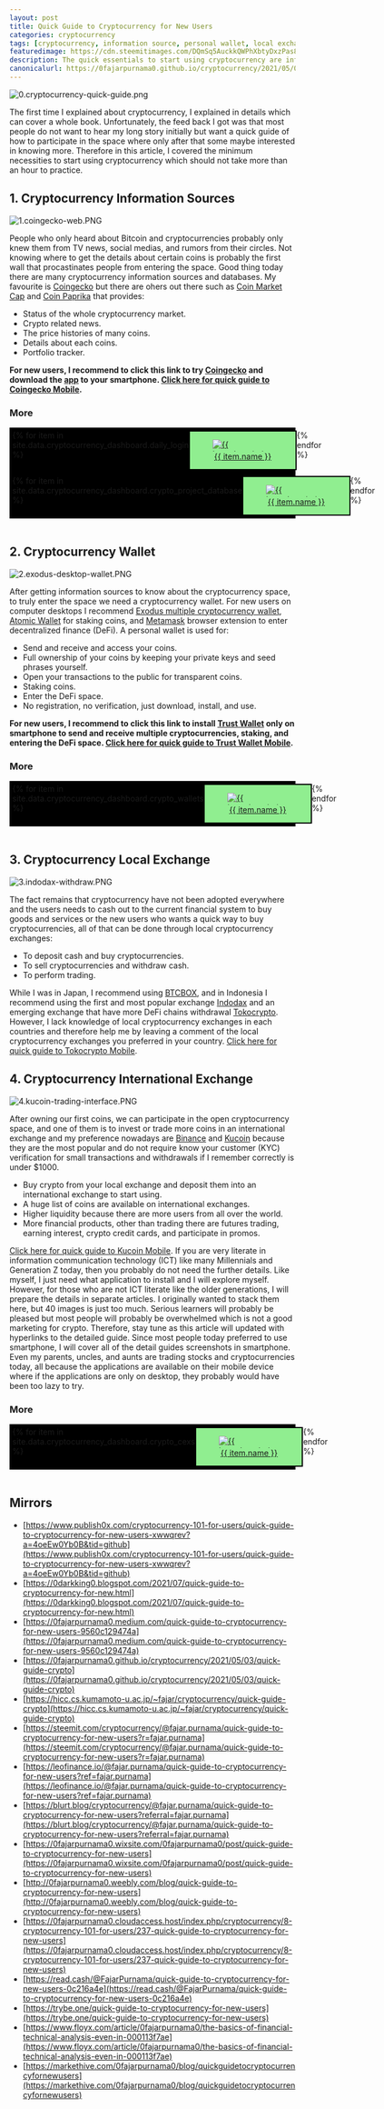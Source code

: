 ```yaml
---
layout: post
title: Quick Guide to Cryptocurrency for New Users
categories: cryptocurrency
tags: [cryptocurrency, information source, personal wallet, local exchange, international exchange]
featuredimage: https://cdn.steemitimages.com/DQmSq5AuckkQWPhXbtyDxzPas83Y5rX8PmZMtJYWJHnfNqf/0.cryptocurrency-quick-guide.png
description: The quick essentials to start using cryptocurrency are information sources, personal wallets, local exchanges, and international exchanges.
canonicalurl: https://0fajarpurnama0.github.io/cryptocurrency/2021/05/03/quick-guide-crypto
---
```

<style>
  .wrapper {
    display: flex;
  }

  .wrapper > * {
    width: 100%;
  }

  .grid-container-6-3 {
    display: grid;
    grid-template-columns: auto auto auto auto auto auto;
    background-color: black;
    padding: 5px;
  }

  @media screen and (max-width: 767px) {
	  .grid-container-6-3 {
		  display: grid;
		  grid-template-columns: auto auto auto;
	  }
  }

  .grid-item-6-3 {
    background-color: lightgreen;
    border: 2px solid black;
  }

  .grid-item-6-3 > figure > figcaption {
    text-align: center;
  }

  .grid-item-6-3 > figure > img {
    max-height:1.5em;
    display: block;
    margin-left: auto;
    margin-right: auto;
  }

  .grid-item-6-3:hover {
    background-color: yellow;
  }
</style>

![0.cryptocurrency-quick-guide.png](https://cdn.steemitimages.com/DQmSq5AuckkQWPhXbtyDxzPas83Y5rX8PmZMtJYWJHnfNqf/0.cryptocurrency-quick-guide.png)

The first time I explained about cryptocurrency, I explained in details which can cover a whole book. Unfortunately, the feed back I got was that most people do not want to hear my long story initially but want a quick guide of how to participate in the space where only after that some maybe interested in knowing more. Therefore in this article, I covered the minimum necessities to start using cryptocurrency which should not take more than an hour to practice.

## 1\. Cryptocurrency Information Sources

![1.coingecko-web.PNG](https://cdn.steemitimages.com/DQmQ6vPkZpRGrHQHrjrKv5kcS1X4vdK8pooYr9aZ7aLmnMg/1.coingecko-web.PNG)

People who only heard about Bitcoin and cryptocurrencies probably only knew them from TV news, social medias, and rumors from their circles. Not knowing where to get the details about certain coins is probably the first wall that procastinates people from entering the space. Good thing today there are many cryptocurrency information sources and databases. My favourite is [Coingecko](https://www.coingecko.com/) but there are ohers out there such as [Coin Market Cap](https://coinmarketcap.com/) and [Coin Paprika](https://coinpaprika.com/) that provides:

*   Status of the whole cryptocurrency market.
*   Crypto related news.
*   The price histories of many coins.
*   Details about each coins.
*   Portfolio tracker.

**For new users, I recommend to click this link to try [Coingecko](https://www.coingecko.com/) and download the [app](https://www.coingecko.com/en/mobile) to your smartphone. [Click here for quick guide to Coingecko Mobile](https://0fajarpurnama0.github.io/cryptocurrency/2021/05/05/quick-guide-coingecko-mobile).**

### More

<!-- List of Crypto Information With Daily Login Start -->
<div class="grid-container-6-3">
  {% for item in site.data.cryptocurrency_dashboard.daily_login %}
  <a href="{{ item.link }}" target="_blank" class="grid-item-6-3">
    <figure>
      <img src="{{ item.icon }}" alt="{{ item.description }}" />
      <figcaption>{{ item.name }}</figcaption>
    </figure>
  </a>
  {% endfor %}
</div>
<!-- List of Crypto Information With Daily Login End -->

<!-- List of crypto social media Start -->
<div class="grid-container-6-3">
  {% for item in site.data.cryptocurrency_dashboard.crypto_project_database %}
  <a href="{{ item.link }}" target="_blank" class="grid-item-6-3">
    <figure>
    <img src="{{ item.icon }}" alt="{{ item.description }}" />
    <figcaption>{{ item.name }}</figcaption>
    </figure>
  </a>
  {% endfor %}
</div>
<br />
<!-- List of crypto social media End -->

## 2\. Cryptocurrency Wallet

![2.exodus-desktop-wallet.PNG](https://cdn.steemitimages.com/DQmWhkZZax7NkoiZ4DtCh8MtC3cR4HWimRMRJp9fiJvv8HZ/2.exodus-desktop-wallet.PNG)

After getting information sources to know about the cryptocurrency space, to truly enter the space we need a cryptocurrency wallet. For new users on computer desktops I recommend [Exodus multiple cryptocurrency wallet](https://www.exodus.com/), [Atomic Wallet](https://atomicwallet.io/join?kid=17KP6Z) for staking coins, and [Metamask](https://metamask.io/) browser extension to enter decentralized finance (DeFi). A personal wallet is used for:

*   Send and receive and access your coins.
*   Full ownership of your coins by keeping your private keys and seed phrases yourself.
*   Open your transactions to the public for transparent coins.
*   Staking coins.
*   Enter the DeFi space.
*   No registration, no verification, just download, install, and use.

**For new users, I recommend to click this link to install [Trust Wallet](https://share.trustwallet.com/l2nusUW) only on smartphone to send and receive multiple cryptocurrencies, staking, and entering the DeFi space. [Click here for quick guide to Trust Wallet Mobile](https://0fajarpurnama0.github.io/cryptocurrency/2021/05/07/quick-guide-trust-wallet-mobile).**

### More

<!-- List of crypto wallet Start -->
<div class="grid-container-6-3">
  {% for item in site.data.cryptocurrency_dashboard.crypto_wallets %}
  <a href="{{ item.link }}" target="_blank" class="grid-item-6-3">
    <figure>
    <img src="{{ item.icon }}" alt="{{ item.description }}" />
    <figcaption>{{ item.name }}</figcaption>
    </figure>
  </a>
  {% endfor %}
</div>
<br />
<!-- List of crypto wallet End -->

## 3\. Cryptocurrency Local Exchange

![3.indodax-withdraw.PNG](https://cdn.steemitimages.com/DQmS9ubyEAv3Hp4fZn3MpyXZeamrEwFE3RwEC812ufGPsrD/3.indodax-withdraw.PNG)

The fact remains that cryptocurrency have not been adopted everywhere and the users needs to cash out to the current financial system to buy goods and services or the new users who wants a quick way to buy cryptocurrencies, all of that can be done through local cryptocurrency exchanges:

*   To deposit cash and buy cryptocurrencies.
*   To sell cryptocurrencies and withdraw cash.
*   To perform trading.

While I was in Japan, I recommend using [BTCBOX](https://0fajarpurnama0.github.io/cryptocurrency/2020/03/07/btcbox-crypto-trading-platform), and in Indonesia I recommend using the first and most popular exchange [Indodax](https://indodax.com/ref/0fajarpurnama0/1) and an emerging exchange that have more DeFi chains withdrawal [Tokocrypto](https://www.tokocrypto.com/account/signup?ref=QNIM7G1Q). However, I lack knowledge of local cryptocurrency exchanges in each countries and therefore help me by leaving a comment of the local cryptocurrency exchanges you preferred in your country. [Click here for quick guide to Tokocrypto Mobile](https://0fajarpurnama0.github.io/cryptocurrency/2021/05/09/quick-guide-tokocrypto-mobile).

## 4\. Cryptocurrency International Exchange

![4.kucoin-trading-interface.PNG](https://cdn.steemitimages.com/DQmW3t4BR79Xmvqf65EoaYaKNa9vySEEg7s4oMtsHCrf3ed/4.kucoin-trading-interface.PNG)

After owning our first coins, we can participate in the open cryptocurrency space, and one of them is to invest or trade more coins in an international exchange and my preference nowadays are [Binance](https://accounts.binance.cc/en/register?ref=36878461) and [Kucoin](https://www.kucoin.com/ucenter/signup?rcode=xgHf1b&lang=en_US&utm_source=friendInvite) because they are the most popular and do not require know your customer (KYC) verification for small transactions and withdrawals if I remember correctly is under $1000.

*   Buy crypto from your local exchange and deposit them into an international exchange to start using.
*   A huge list of coins are available on international exchanges.
*   Higher liquidity because there are more users from all over the world.
*   More financial products, other than trading there are futures trading, earning interest, crypto credit cards, and participate in promos.

[Click here for quick guide to Kucoin Mobile](https://0fajarpurnama0.github.io/cryptocurrency/2021/05/11/quick-guide-kucoin-mobile). If you are very literate in information communication technology (ICT) like many Millennials and Generation Z today, then you probably do not need the further details. Like myself, I just need what application to install and I will explore myself. However, for those who are not ICT literate like the older generations, I will prepare the details in separate articles. I originally wanted to stack them here, but 40 images is just too much. Serious learners will probably be pleased but most people will probably be overwhelmed which is not a good marketing for crypto. Therefore, stay tune as this article will updated with hyperlinks to the detailed guide. Since most people today preferred to use smartphone, I will cover all of the detail guides screenshots in smartphone. Even my parents, uncles, and aunts are trading stocks and cryptocurrencies today, all because the applications are available on their mobile device where if the applications are only on desktop, they probably would have been too lazy to try.

### More

<!-- List of crypto centralized exchanges Start -->
<div class="grid-container-6-3">
  {% for item in site.data.cryptocurrency_dashboard.crypto_cexs %}
  <a href="{{ item.link }}" target="_blank" class="grid-item-6-3">
    <figure>
    <img src="{{ item.icon }}" alt="{{ item.description }}" />
    <figcaption>{{ item.name }}</figcaption>
    </figure>
  </a>
  {% endfor %}
</div>
<br />
<!-- List of crypto centralized exchanges End -->

## Mirrors

*   [https://www.publish0x.com/cryptocurrency-101-for-users/quick-guide-to-cryptocurrency-for-new-users-xwwqrev?a=4oeEw0Yb0B&tid=github](https://www.publish0x.com/cryptocurrency-101-for-users/quick-guide-to-cryptocurrency-for-new-users-xwwqrev?a=4oeEw0Yb0B&tid=github)
*   [https://0darkking0.blogspot.com/2021/07/quick-guide-to-cryptocurrency-for-new.html](https://0darkking0.blogspot.com/2021/07/quick-guide-to-cryptocurrency-for-new.html)
*   [https://0fajarpurnama0.medium.com/quick-guide-to-cryptocurrency-for-new-users-9560c129474a](https://0fajarpurnama0.medium.com/quick-guide-to-cryptocurrency-for-new-users-9560c129474a)
*   [https://0fajarpurnama0.github.io/cryptocurrency/2021/05/03/quick-guide-crypto](https://0fajarpurnama0.github.io/cryptocurrency/2021/05/03/quick-guide-crypto)
*   [https://hicc.cs.kumamoto-u.ac.jp/~fajar/cryptocurrency/quick-guide-crypto](https://hicc.cs.kumamoto-u.ac.jp/~fajar/cryptocurrency/quick-guide-crypto)
*   [https://steemit.com/cryptocurrency/@fajar.purnama/quick-guide-to-cryptocurrency-for-new-users?r=fajar.purnama](https://steemit.com/cryptocurrency/@fajar.purnama/quick-guide-to-cryptocurrency-for-new-users?r=fajar.purnama)
*   [https://leofinance.io/@fajar.purnama/quick-guide-to-cryptocurrency-for-new-users?ref=fajar.purnama](https://leofinance.io/@fajar.purnama/quick-guide-to-cryptocurrency-for-new-users?ref=fajar.purnama)
*   [https://blurt.blog/cryptocurrency/@fajar.purnama/quick-guide-to-cryptocurrency-for-new-users?referral=fajar.purnama](https://blurt.blog/cryptocurrency/@fajar.purnama/quick-guide-to-cryptocurrency-for-new-users?referral=fajar.purnama)
*   [https://0fajarpurnama0.wixsite.com/0fajarpurnama0/post/quick-guide-to-cryptocurrency-for-new-users](https://0fajarpurnama0.wixsite.com/0fajarpurnama0/post/quick-guide-to-cryptocurrency-for-new-users)
*   [http://0fajarpurnama0.weebly.com/blog/quick-guide-to-cryptocurrency-for-new-users](http://0fajarpurnama0.weebly.com/blog/quick-guide-to-cryptocurrency-for-new-users)
*   [https://0fajarpurnama0.cloudaccess.host/index.php/cryptocurrency/8-cryptocurrency-101-for-users/237-quick-guide-to-cryptocurrency-for-new-users](https://0fajarpurnama0.cloudaccess.host/index.php/cryptocurrency/8-cryptocurrency-101-for-users/237-quick-guide-to-cryptocurrency-for-new-users)
*   [https://read.cash/@FajarPurnama/quick-guide-to-cryptocurrency-for-new-users-0c216a4e](https://read.cash/@FajarPurnama/quick-guide-to-cryptocurrency-for-new-users-0c216a4e)
*   [https://trybe.one/quick-guide-to-cryptocurrency-for-new-users](https://trybe.one/quick-guide-to-cryptocurrency-for-new-users)
*   [https://www.floyx.com/article/0fajarpurnama0/the-basics-of-financial-technical-analysis-even-in-000113f7ae](https://www.floyx.com/article/0fajarpurnama0/the-basics-of-financial-technical-analysis-even-in-000113f7ae)
*   [https://markethive.com/0fajarpurnama0/blog/quickguidetocryptocurrencyfornewusers](https://markethive.com/0fajarpurnama0/blog/quickguidetocryptocurrencyfornewusers)